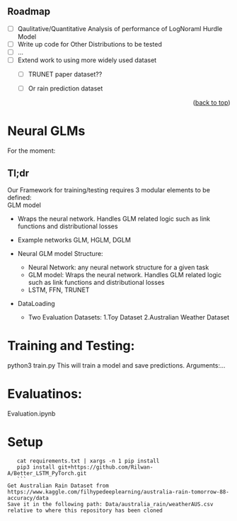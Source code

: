 <!-- ROADMAP -->
## Roadmap

- [ ] Qaulitative/Quantitative Analysis of performance of LogNoraml Hurdle Model
- [ ] Write up code for Other Distributions to be tested
- [ ] ...
- [ ] Extend work to using more widely used dataset
    - [ ] TRUNET paper dataset??
    - [ ] Or rain prediction dataset


<p align="right">(<a href="#top">back to top</a>)</p>

# Neural GLMs

For the moment:

## Tl;dr
Our Framework for training/testing requires 3 modular elements to be defined:  
GLM model
  - Wraps the neural network. Handles GLM related logic such as link functions and distributional losses
  - Example networks GLM, HGLM, DGLM  
 
- Neural GLM model Structure: 
  - Neural Network: any neural network structure for a given task
  - GLM model: Wraps the neural network. Handles GLM related logic such as link functions and distributional losses
  - LSTM, FFN, TRUNET  

- DataLoading
  - Two Evaluation Datasets: 1.Toy Dataset 2.Australian Weather Dataset



# Training and Testing: 
python3 train.py
This will train a model and save predictions.
Arguments:...

# Evaluatinos:
Evaluation.ipynb


# Setup 
 ```
    cat requirements.txt | xargs -n 1 pip install
    pip3 install git+https://github.com/Rilwan-A/Better_LSTM_PyTorch.git
    ```
 Get Australian Rain Dataset from https://www.kaggle.com/filhypedeeplearning/australia-rain-tomorrow-88-accuracy/data
 Save it in the following path: Data/australia_rain/weatherAUS.csv relative to where this repository has been cloned






